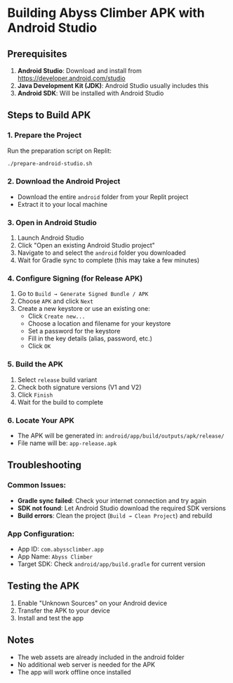
# Building Abyss Climber APK with Android Studio

## Prerequisites

1. **Android Studio**: Download and install from https://developer.android.com/studio
2. **Java Development Kit (JDK)**: Android Studio usually includes this
3. **Android SDK**: Will be installed with Android Studio

## Steps to Build APK

### 1. Prepare the Project
Run the preparation script on Replit:
```bash
./prepare-android-studio.sh
```

### 2. Download the Android Project
- Download the entire `android` folder from your Replit project
- Extract it to your local machine

### 3. Open in Android Studio
1. Launch Android Studio
2. Click "Open an existing Android Studio project"
3. Navigate to and select the `android` folder you downloaded
4. Wait for Gradle sync to complete (this may take a few minutes)

### 4. Configure Signing (for Release APK)
1. Go to `Build → Generate Signed Bundle / APK`
2. Choose `APK` and click `Next`
3. Create a new keystore or use an existing one:
   - Click `Create new...`
   - Choose a location and filename for your keystore
   - Set a password for the keystore
   - Fill in the key details (alias, password, etc.)
   - Click `OK`

### 5. Build the APK
1. Select `release` build variant
2. Check both signature versions (V1 and V2)
3. Click `Finish`
4. Wait for the build to complete

### 6. Locate Your APK
- The APK will be generated in: `android/app/build/outputs/apk/release/`
- File name will be: `app-release.apk`

## Troubleshooting

### Common Issues:
- **Gradle sync failed**: Check your internet connection and try again
- **SDK not found**: Let Android Studio download the required SDK versions
- **Build errors**: Clean the project (`Build → Clean Project`) and rebuild

### App Configuration:
- App ID: `com.abyssclimber.app`
- App Name: `Abyss Climber`
- Target SDK: Check `android/app/build.gradle` for current version

## Testing the APK
1. Enable "Unknown Sources" on your Android device
2. Transfer the APK to your device
3. Install and test the app

## Notes
- The web assets are already included in the android folder
- No additional web server is needed for the APK
- The app will work offline once installed
